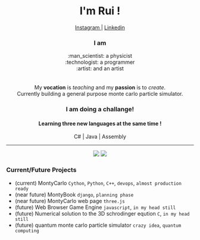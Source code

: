 <h1 align = "center"> I'm Rui ! </h1>

<div align = "center"> 
  <a href="https://www.instagram.com/ruicampos123/"> Instagram </a> | <a href="https://www.linkedin.com/in/ruifilipecampos/"> Linkedin </a>
</div>

<h3 align = "center">  I am </h3>
<div align = "center"> 
:man_scientist: a physicist <br>
:technologist: a programmer <br>
:artist: and an artist  <br>

  <br>
  <br>
  My <b>vocation</b> is <i>teaching</i> and my <b>passion</b> is to <i>create</i>. <br>
  Currently building a general purpose monte carlo particle simulator.
  
<h3>I am doing a challange!</h3>

<h4>Learning three new languages at the same time !</h4>

C# | Java | Assembly
  
</div>


---
<div align = "center">
<img  src = "https://github-readme-stats.vercel.app/api/top-langs/?username=RuiFilipeCampos&hide=jupyter%20notebook">
<img src = "https://github-readme-stats.vercel.app/api/wakatime?username=RuiFilipeCampos">

</div>




<h3>Current/Future Projects </h3>

- (current) MontyCarlo `Cython`, `Python`, `C++`, `devops`, `almost production ready`  
- (near future) MontyBook `django`, `planning phase` 
- (near future) MontyCarlo web page `three.js`
- (future) Web Browser Game Engine `javascript`, `in my head still`
- (future) Numerical solution to the 3D schrodinger eqution `C`, `in my head still` 
- (future) quantum monte carlo particle simulator `crazy idea`, `quantum computing` 



